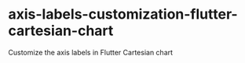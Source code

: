 # axis-labels-customization-flutter-cartesian-chart
Customize the axis labels in Flutter Cartesian chart
